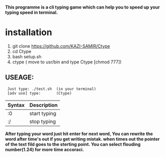 **This programme is a cli typing game which can help you to speed up your typing speed in terminal.**

# installation


1. git clone https://github.com/KAZI-SAMIR/Ctype
2. cd Ctype
3. bash setup.sh
4. ctype ( move to usr/bin and type Ctype [chmod 777])



## USEAGE:
     Just type: ./test.sh  (in your terminal) 
     [adv use] type:       (Ctype)

| Syntax | Description |
| ----------- | ----------- |
| :0 | start typing|
| :/| stop typing|




**After typing your word just hit enter for next word, You can rewrite the word after time's out if you get writing mistak.
when times out the pointer of the text fild goes to the sterting point.
You can select flouding number(1.24) for more time accoraci.**

